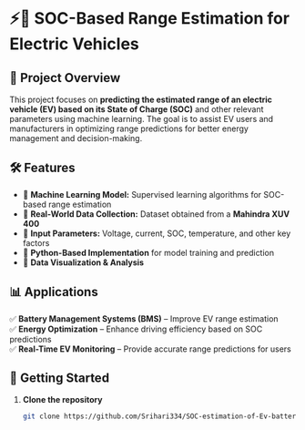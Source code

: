 # ⚡🚗 SOC-Based Range Estimation for Electric Vehicles  

## 📌 Project Overview  
This project focuses on **predicting the estimated range of an electric vehicle (EV) based on its State of Charge (SOC)** and other relevant parameters using machine learning. The goal is to assist EV users and manufacturers in optimizing range predictions for better energy management and decision-making.

## 🛠 Features  
- 🔹 **Machine Learning Model:** Supervised learning algorithms for SOC-based range estimation  
- 🔹 **Real-World Data Collection:** Dataset obtained from a **Mahindra XUV 400**  
- 🔹 **Input Parameters:** Voltage, current, SOC, temperature, and other key factors  
- 🔹 **Python-Based Implementation** for model training and prediction  
- 🔹 **Data Visualization & Analysis**  

## 📊 Applications  
✅ **Battery Management Systems (BMS)** – Improve EV range estimation  
✅ **Energy Optimization** – Enhance driving efficiency based on SOC predictions  
✅ **Real-Time EV Monitoring** – Provide accurate range predictions for users  

## 🚀 Getting Started  
1. **Clone the repository**  
   ```bash
   git clone https://github.com/Srihari334/SOC-estimation-of-Ev-battery.git   
